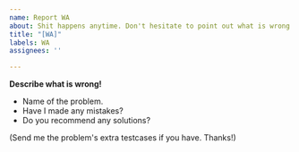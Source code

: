 ```yaml
---
name: Report WA
about: Shit happens anytime. Don't hesitate to point out what is wrong!
title: "[WA]"
labels: WA
assignees: ''

---
```


**Describe what is wrong!**
- Name of the problem.
- Have I made any mistakes?
- Do you recommend any solutions?

(Send me the problem's extra testcases if you have. Thanks!)
